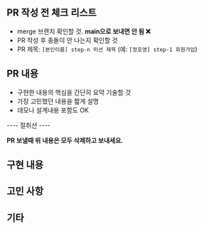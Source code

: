 ## PR 작성 전 체크 리스트

- merge 브랜치 확인할 것. **main으로 보내면 안 됨 :x:**
- PR 작성 후 충돌이 안 나는지 확인할 것
- PR 제목: `[본인이름] step-n 미션 제목` (예: `[정호영] step-1 회원가입`)

## PR 내용

- 구현한 내용의 핵심을 간단히 요약 기술할 것
- 가장 고민했던 내용을 짧게 설명
- 데모나 설계내용 포함도 OK

---- 절취선 ----

**PR 보낼때 위 내용은 모두 삭제하고 보내세요.**

## 구현 내용

## 고민 사항

## 기타
